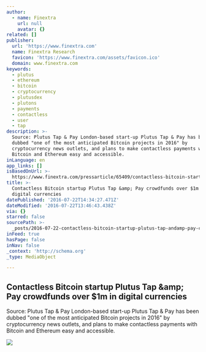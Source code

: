 ```yaml
---
author:
  - name: Finextra
    url: null
    avatar: {}
related: []
publisher:
  url: 'https://www.finextra.com'
  name: Finextra Research
  favicon: 'https://www.finextra.com/assets/favicon.ico'
  domain: www.finextra.com
keywords:
  - plutus
  - ethereum
  - bitcoin
  - cryptocurrency
  - plutusdex
  - plutons
  - payments
  - contactless
  - user
  - tap
description: >-
  Source: Plutus Tap & Pay London-based start-up Plutus Tap & Pay has been
  dubbed "one of the most anticipated Bitcoin projects in 2016" by
  cryptocurrency news outlets, and plans to make contactless payments with
  Bitcoin and Ethereum easy and accessible.
inLanguage: en
app_links: []
isBasedOnUrl: >-
  https://www.finextra.com/pressarticle/65409/contactless-bitcoin-startup-plutus-tap--pay-crowdfunds-over-1m-in-digital-currencies
title: >-
  Contactless Bitcoin startup Plutus Tap &amp; Pay crowdfunds over $1m in
  digital currencies
datePublished: '2016-07-22T14:34:27.471Z'
dateModified: '2016-07-22T13:46:43.438Z'
via: {}
starred: false
sourcePath: >-
  _posts/2016-07-22-contactless-bitcoin-startup-plutus-tap-andamp-pay-crowdfunds.md
inFeed: true
hasPage: false
inNav: false
_context: 'http://schema.org'
_type: MediaObject

---
```

<article style=""><h1>Contactless Bitcoin startup Plutus Tap &amp;amp; Pay crowdfunds over $1m in digital currencies</h1><p>Source: Plutus Tap &amp; Pay London-based start-up Plutus Tap &amp; Pay has been dubbed "one of the most anticipated Bitcoin projects in 2016" by cryptocurrency news outlets, and plans to make contactless payments with Bitcoin and Ethereum easy and accessible.</p><img src="https://www.finextra.com/about/finextratweetbot.jpg" /></article>